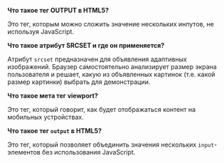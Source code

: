 **Что такое тег OUTPUT в HTML5?**

Это тег, которым можно сложить значение нескольких инпутов, не используя JavaScript.

**Что такое атрибут SRCSET и где он применяется?**

Атрибут `srcset` предназначен для объявления адаптивных изображений. Браузер самостоятельно анализирует размер экрана пользователя и решает, какую из объявленных картинок (т.е. какой размер картинки) выбрать для демонстрации.

**Что такое мета тег viewport?**

Это тег, который говорит, как будет отображаться контент на мобильных устройствах.

**Что такое тег `output` в HTML5?**

Это тег, который позволяет объединить значения нескольких `input`-элементов без использования JavaScript.